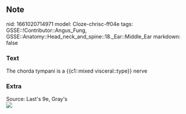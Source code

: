 ## Note
nid: 1661020714971
model: Cloze-chrisc-ff04e
tags: GSSE::!Contributor::Angus_Fung, GSSE::Anatomy::Head_neck_and_spine::18._Ear::Middle_Ear
markdown: false

### Text
The chorda tympani is a {{c1::mixed visceral::type}} nerve

### Extra
<div>
  <div>
    Source: Last's 9e, Gray's
  </div>
</div>
<div><img src=
"paste-fe3c7a9edf4a43887e479c8395c8b45dd1214e65.jpg"></div>
